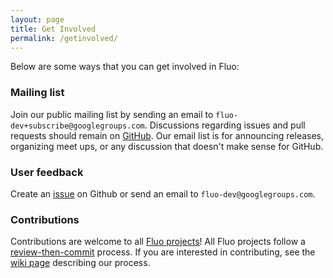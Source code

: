 ```yaml
---
layout: page
title: Get Involved
permalink: /getinvolved/
---
```


Below are some ways that you can get involved in Fluo:

### Mailing list

Join our public mailing list by sending an email to ```fluo-dev+subscribe@googlegroups.com```.  Discussions regarding issues and pull requests should remain on [GitHub][1].  Our email list is for announcing releases, organizing meet ups, or any discussion that doesn't make sense for GitHub. 

### User feedback 

Create an [issue][2] on Github or send an email to ```fluo-dev@googlegroups.com```.

### Contributions 

Contributions are welcome to all [Fluo projects][5]! All Fluo projects follow a [review-then-commit][3] process. If you are interested in contributing, see the [wiki page][4] describing our process.

[1]: https://github.com/fluo-io/fluo
[2]: https://github.com/fluo-io/fluo/issues
[3]: http://www.apache.org/foundation/glossary.html#ReviewThenCommit
[4]: https://github.com/fluo-io/fluo/wiki/Contributing
[5]: https://github.com/fluo-io
